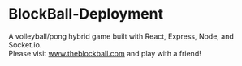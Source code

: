 # BlockBall-Deployment
A volleyball/pong hybrid game built with React, Express, Node, and Socket.io.  
Please visit www.theblockball.com and play with a friend!  

